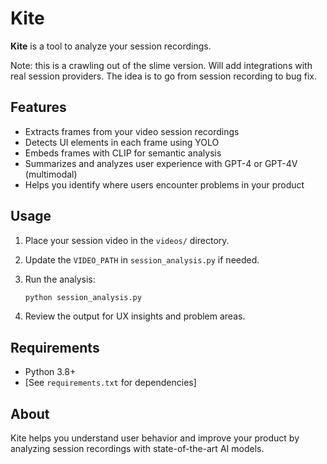 # Kite

**Kite** is a tool to analyze your session recordings.

Note: this is a crawling out of the slime version. Will add integrations with real session providers. The idea is to go from session recording to bug fix.

## Features

- Extracts frames from your video session recordings
- Detects UI elements in each frame using YOLO
- Embeds frames with CLIP for semantic analysis
- Summarizes and analyzes user experience with GPT-4 or GPT-4V (multimodal)
- Helps you identify where users encounter problems in your product

## Usage

1. Place your session video in the `videos/` directory.
2. Update the `VIDEO_PATH` in `session_analysis.py` if needed.
3. Run the analysis:

   ```bash
   python session_analysis.py
   ```

4. Review the output for UX insights and problem areas.

## Requirements

- Python 3.8+
- [See `requirements.txt` for dependencies]

## About

Kite helps you understand user behavior and improve your product by analyzing session recordings with state-of-the-art AI models.
